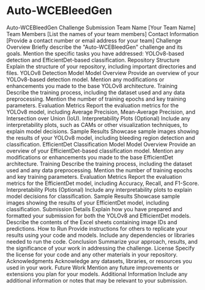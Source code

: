 # Auto-WCEBleedGen
Auto-WCEBleedGen Challenge Submission
Team Name
[Your Team Name]
Team Members
[List the names of your team members]
Contact Information
[Provide a contact number or email address for your team]
Challenge Overview
Briefly describe the "Auto-WCEBleedGen" challenge and its goals.
Mention the specific tasks you have addressed: YOLOv8-based detection and EfficientDet-based classification.
Repository Structure
Explain the structure of your repository, including important directories and files.
YOLOv8 Detection Model
Model Overview
Provide an overview of your YOLOv8-based detection model.
Mention any modifications or enhancements you made to the base YOLOv8 architecture.
Training
Describe the training process, including the dataset used and any data preprocessing.
Mention the number of training epochs and key training parameters.
Evaluation Metrics
Report the evaluation metrics for the YOLOv8 model, including Average Precision, Mean-Average Precision, and Intersection over Union (IoU).
Interpretability Plots (Optional)
Include any interpretability plots, such as CAMs or other visualization techniques, to explain model decisions.
Sample Results
Showcase sample images showing the results of your YOLOv8 model, including bleeding region detection and classification.
EfficientDet Classification Model
Model Overview
Provide an overview of your EfficientDet-based classification model.
Mention any modifications or enhancements you made to the base EfficientDet architecture.
Training
Describe the training process, including the dataset used and any data preprocessing.
Mention the number of training epochs and key training parameters.
Evaluation Metrics
Report the evaluation metrics for the EfficientDet model, including Accuracy, Recall, and F1-Score.
Interpretability Plots (Optional)
Include any interpretability plots to explain model decisions for classification.
Sample Results
Showcase sample images showing the results of your EfficientDet model, including classification.
Submission Details
Explain how you have prepared and formatted your submission for both the YOLOv8 and EfficientDet models.
Describe the contents of the Excel sheets containing image IDs and predictions.
How to Run
Provide instructions for others to replicate your results using your code and models.
Include any dependencies or libraries needed to run the code.
Conclusion
Summarize your approach, results, and the significance of your work in addressing the challenge.
License
Specify the license for your code and any other materials in your repository.
Acknowledgments
Acknowledge any datasets, libraries, or resources you used in your work.
Future Work
Mention any future improvements or extensions you plan for your models.
Additional Information
Include any additional information or notes that may be relevant to your submission.
